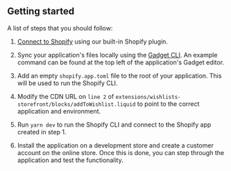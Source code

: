 ## Getting started

A list of steps that you should follow:

1. [Connect to Shopify](https://docs.gadget.dev/guides/tutorials/connecting-to-shopify#connecting-to-shopify) using our built-in Shopify plugin.

2. Sync your application's files locally using the [Gadget CLI](https://docs.gadget.dev/guides/development-tools/cli). An example command can be found at the top left of the application's Gadget editor.

3. Add an empty `shopify.app.toml` file to the root of your application. This will be used to run the Shopify CLI.

4. Modify the CDN URL on `line 2` of `extensions/wishlists-storefront/blocks/addToWishlist.liquid` to point to the correct application and environment.

5. Run `yarn dev` to run the Shopify CLI and connect to the Shopify app created in step 1.

6. Install the application on a development store and create a customer account on the online store. Once this is done, you can step through the application and test the functionality.
